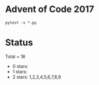 Advent of Code 2017
===================

```pytest -v *.py```

Status
======

Total = 18

- 0 stars:
- 1 stars: 
- 2 stars: 1,2,3,4,5,6,7,8,9